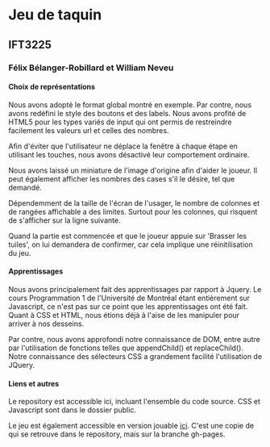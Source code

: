 # Jeu de taquin #
## IFT3225 ##
### Félix Bélanger-Robillard et William Neveu ###

#### Choix de représentations ####

Nous avons adopté le format global montré en exemple. Par contre, nous avons redéfini le style des boutons et des labels. Nous avons profité de HTML5 pour les types variés de input qui ont permis de restreindre facilement les valeurs url et celles des nombres.

Afin d'éviter que l'utilisateur ne déplace la fenêtre à chaque étape en utilisant les touches, nous avons désactivé leur comportement ordinaire.

Nous avons laissé un miniature de l'image d'origine afin d'aider le joueur. Il peut également afficher les nombres des cases s'il le désire, tel que demandé.

Dépendemment de la taille de l'écran de l'usager, le nombre de colonnes et de rangées affichable a des limites. Surtout pour les colonnes, qui risquent de s'afficher sur la ligne suivante. 

Quand la partie est commencée et que le joueur appuie sur 'Brasser les tuiles', on lui demandera de confirmer, car cela implique une réinitilisation du jeu. 

#### Apprentissages ####

Nous avons principalement fait des apprentissages par rapport à Jquery. Le cours Programmation 1 de l'Université de Montréal étant entièrement sur Javascript, ce n'est pas sur ce point que les apprentissages ont été fait. Quant à CSS et HTML, nous étions déjà à l'aise de les manipuler pour arriver à nos desseins. 

Par contre, nous avons approfondi notre connaissance de DOM, entre autre par l'utilisation de fonctions telles que appendChild() et replaceChild(). Notre connaissance des sélecteurs CSS a grandement facilité l'utilisation de JQuery. 

#### Liens et autres ####

Le repository est accessible ici, incluant l'ensemble du code source. CSS et Javascript sont dans le dossier public. 

Le jeu est également accessible en version jouable [ici](https://msieurmoustache.github.io/ift3225/tp2/). C'est une copie de qui se retrouve dans le repository, mais sur la branche gh-pages.